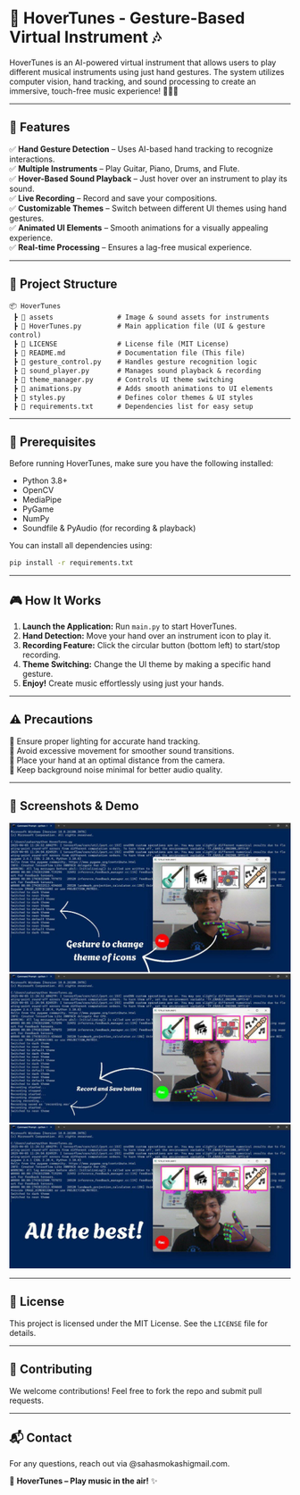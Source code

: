 # 🎵 HoverTunes - Gesture-Based Virtual Instrument 🎶

HoverTunes is an AI-powered virtual instrument that allows users to play different musical instruments using just hand gestures. The system utilizes computer vision, hand tracking, and sound processing to create an immersive, touch-free music experience! 🎸🎹🥁

---

## 🚀 Features

✅ **Hand Gesture Detection** – Uses AI-based hand tracking to recognize interactions.\
✅ **Multiple Instruments** – Play Guitar, Piano, Drums, and Flute.\
✅ **Hover-Based Sound Playback** – Just hover over an instrument to play its sound.\
✅ **Live Recording** – Record and save your compositions.\
✅ **Customizable Themes** – Switch between different UI themes using hand gestures.\
✅ **Animated UI Elements** – Smooth animations for a visually appealing experience.\
✅ **Real-time Processing** – Ensures a lag-free musical experience.

---

## 📂 Project Structure

```
📦 HoverTunes
 ┣ 📂 assets                # Image & sound assets for instruments
 ┣ 📜 HoverTunes.py         # Main application file (UI & gesture control)
 ┣ 📜 LICENSE               # License file (MIT License)
 ┣ 📜 README.md             # Documentation file (This file)
 ┣ 📜 gesture_control.py    # Handles gesture recognition logic
 ┣ 📜 sound_player.py       # Manages sound playback & recording
 ┣ 📜 theme_manager.py      # Controls UI theme switching
 ┣ 📜 animations.py         # Adds smooth animations to UI elements
 ┣ 📜 styles.py             # Defines color themes & UI styles
 ┣ 📜 requirements.txt      # Dependencies list for easy setup 
```

---

## 🔧 Prerequisites

Before running HoverTunes, make sure you have the following installed:

- Python 3.8+
- OpenCV
- MediaPipe
- PyGame
- NumPy
- Soundfile & PyAudio (for recording & playback)

You can install all dependencies using:

```bash
pip install -r requirements.txt
```

---

## 🎮 How It Works

1. **Launch the Application:** Run `main.py` to start HoverTunes.
2. **Hand Detection:** Move your hand over an instrument icon to play it.
3. **Recording Feature:** Click the circular button (bottom left) to start/stop recording.
4. **Theme Switching:** Change the UI theme by making a specific hand gesture.
5. **Enjoy!** Create music effortlessly using just your hands.

---

## ⚠️ Precautions

🔹 Ensure proper lighting for accurate hand tracking.\
🔹 Avoid excessive movement for smoother sound transitions.\
🔹 Place your hand at an optimal distance from the camera.\
🔹 Keep background noise minimal for better audio quality.

---

## 📸 Screenshots & Demo

![HoverTunes](https://github.com/Sahasdotio/HoverTunes-Gesture-Based-Virtual-Instrument/blob/daf50eed74e28517a61749bfe609cc1a63ae3089/output/Gesture%20changing.jpg)
![HoverTunes](https://github.com/Sahasdotio/HoverTunes-Gesture-Based-Virtual-Instrument/blob/daf50eed74e28517a61749bfe609cc1a63ae3089/output/record%20and%20save%20.jpg)
![HoverTunes](https://github.com/Sahasdotio/HoverTunes-Gesture-Based-Virtual-Instrument/blob/544b708a746b9ea3d938ff3b8c806966b6c7bb2a/output/All%20the%20best.jpg)

---

## 📜 License

This project is licensed under the MIT License. See the `LICENSE` file for details.

---

## 🤝 Contributing

We welcome contributions! Feel free to fork the repo and submit pull requests.

---

## 📬 Contact

For any questions, reach out via @sahasmokashigmail.com.

🎵 **HoverTunes – Play music in the air!** ✨

